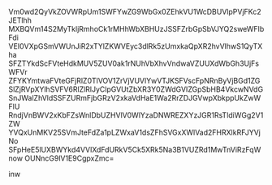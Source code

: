 Vm0wd2QyVkZOVWRpUm1SWFYwZG9WbGx0ZEhkVU1WcDBUVlpPVjFKc2JETlhh
MXBQVm14S2MyTkljRmhoCk1rMHhWbXBHUzJSSFZrbGpSbVJYQ2sweWFIbFdi
VEI0VXpGSmVWUnJiR2xTYlZKWVEyc3dlRk5zUmxkaQpXR2hvVlhwS1QyTXha
SFZTYkdScFVteHdkMUV5ZUV0ak1rNUhVbXhvVndwaVZUUXdWbGh3UjFsWFVr
ZFYKYmtwaFVteGFjRlZ0TlVOV1ZrVjVUVlYwVTJKSFVscFpNRnByVjBGd1ZG
SlZjRVpXYlhSVFV6RlZlRlJyClpGVUtZbXR3Y0ZWdGVIZGpSbHB4VkcwNVdG
SnJWalZhVldSSFZURmFjbGRzV2xkaVdHaE1Wa2RrZDJGVwpXbkppUkZwWFlU
RndjVnBWV2xKbFZsWnlDbUZHVlV0WlYzaDNWREZXYzJGR1RsTldiWGg2V1ZW
YVQxUnMKV25SVmJteFdZa1pLZWxaV1dsZFhSVGxXWlVad2FHRXlkRFJYVjNo
SFpHeE5lUXBWYkd4VVlXdFdURkV5Ck5XRk5Na3B1VUZRd1MwTnViRzFqWnow
OUNncG9lV1E9CgpxZmc=

inw